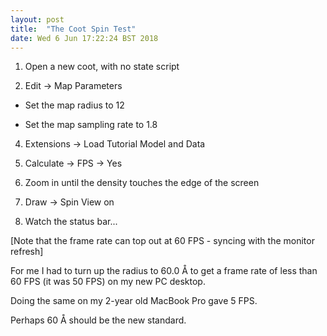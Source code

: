 ```yaml
---
layout: post
title:  "The Coot Spin Test"
date: Wed 6 Jun 17:22:24 BST 2018
---
```


1. Open a new coot, with no state script

2.  Edit -> Map Parameters

 * Set the map radius to 12 
 
 * Set the map sampling rate to 1.8

4. Extensions &rarr; Load Tutorial Model and Data

5. Calculate &rarr; FPS &rarr; Yes

6. Zoom in until the density touches the edge of the screen

7. Draw &rarr; Spin View on

8. Watch the status bar...

[Note that the frame rate can top out at 60 FPS - syncing with the monitor refresh]

For me I had to turn up the radius to 60.0 &#8491; to get a frame rate of less
than 60 FPS (it was 50 FPS) on my new PC desktop.

Doing the same on my 2-year old MacBook Pro gave 5 FPS.

Perhaps 60 &#8491; should be the new standard.


